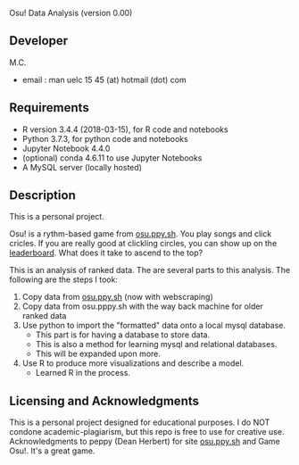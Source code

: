 Osu! Data Analysis (version 0.00)

Developer
----------------------------------------------------------------
M.C. 
- email : man uelc 15 45 (at) hotmail (dot) com

Requirements
----------------------------------------------------------------
- R version 3.4.4 (2018-03-15), for R code and notebooks
- Python 3.7.3, for python code and notebooks
- Jupyter Notebook 4.4.0
- (optional) conda 4.6.11 to use Jupyter Notebooks
- A MySQL server (locally hosted)
 

Description
----------------------------------------------------------------
This is a personal project.

Osu! is a rythm-based game from [osu.ppy.sh](https://osu.ppy.sh/home). You play songs and click cricles. If you are really good at clickling circles, you can show up on the [leaderboard](https://osu.ppy.sh/rankings/osu/performance). What does it take to ascend to the top?

This is an analysis of ranked data. The are several parts to this analysis. The following are the steps I took:
1. Copy data from [osu.ppy.sh](https://osu.ppy.sh/rankings/osu/performance) (now with webscraping)
2. Copy data from osu.pppy.sh with the way back machine for older ranked data
3. Use python to import the "formatted" data onto a local mysql database. 
	- This part is for having a database to store data. 
	- This is also a method for learning mysql and relational databases. 
	- This will be expanded upon more. 
4. Use R to produce more visualizations and describe a model. 
	- Learned R in the process.


Licensing and Acknowledgments 
----------------------------------------------------------------
This is a personal project designed for educational purposes. I do NOT condone academic-plagiarism, but this repo is free to use for creative use.
Acknowledgments to peppy (Dean Herbert) for site [osu.ppy.sh](https://osu.ppy.sh/home) and Game Osu!. It's a great game. 

